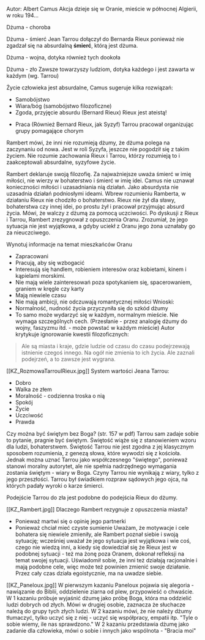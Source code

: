Autor: Albert Camus
Akcja dzieje się w Oranie, mieście w północnej Algierii, w roku 194...

Dżuma - choroba

Dżuma - śmierć
Jean Tarrou dołączył do Bernarda Rieux ponieważ nie zgadzał się na absurdalną **śmierć**, którą jest dżuma.

Dżuma - wojna, dotyka również tych dookoła

Dżuma - zło
Zawsze towarzyszy ludziom, dotyka każdego i jest zawarta w każdym (wg. Tarrou)

Życie człowieka jest absurdalne, Camus sugeruje kilka rozwiązań:
- Samobójstwo
- Wiara/bóg (samobójstwo filozoficzne)
- Zgoda, przyjęcie absurdu (Bernard Rieux)
Rieux jest ateistą!
+ Praca (Również Bernard Rieux, jak Syzyf)
Tarrou pracował organizując grupy pomagające chorym

Rambert mówi, że inni nie rozumieją dżumy, że dżuma polega na zaczynaniu od nowa. Jest w roli Syzyfa, jeszcze nie pogodził się z takim życiem. Nie rozumie zachowania Rieux i Tarrou, którzy rozumieją to i zaakceptowali absurdalne, syzyfowe życie.

Rambert deklaruje swoją filozofię. Za najważniejsze uważa śmierć w imię miłości, nie wierzy w bohaterstwo i śmierć w imię idei.
	Camus nie uznawał konieczności miłości i uzasadniania nią działań. Jako absurdysta nie uzasadnia działań podniosłymi ideami.
Wbrew rozumieniu Ramberta, w działaniu Rieux nie chodziło o bohaterstwo. Rieux nie żył dla sławy, bohaterstwa czy innej idei, po prostu żył i pracował przyjmując absurd życia. Mówi, że walczy z dżumą za pomocą uczciwości.
Po dyskusji z Rieux i Tarrou, Rambert zrezygnował z opuszczenia Oranu. Zrozumiał, że jego sytuacja nie jest wyjątkowa, a gdyby uciekł z Oranu jego żona uznałaby go za nieuczciwego.

Wynotuj informacje na temat mieszkańców Oranu
- Zapracowani
- Pracują, aby się wzbogacić
- Interesują się handlem, robieniem interesów oraz kobietami, kinem i kąpielami morskimi.
- Nie mają wiele zainteresowań poza spotykaniem się, spacerowaniem, graniem w kręgle czy karty
- Mają niewiele czasu
- Nie mają ambicji, nie odczuwają romantycznej miłości
Wnioski:
- Normalność, nudność życia przyczyniła się do szkód dżumy
- To samo może wydarzyć się w każdym, normalnym mieście. Nie wymaga szczególnych cech.
(Przesłanie - przez analogię dżumy do wojny, faszyzmu itd. - może powstać w każdym mieście)
Autor krytykuje ignorowanie kwestii filozoficznych:
> Ale są miasta i kraje, gdzie ludzie od czasu do czasu podejrzewają istnienie czegoś innego. Na ogół nie zmienia to ich życia. Ale zaznali podejrzeń, a to zawsze jest wygrana.

[[KZ_RozmowaTarrouIRieux.jpg]]
System wartości Jeana Tarrou:
- Dobro
- Walka ze złem
- Moralność - codzienna troska o nią
- Spokój
- Życie
- Uczciwość
- Prawda

Czy można być świętym bez Boga? (str. 157 w pdf)
Tarrou sam zadaje sobie to pytanie, pragnie być świętym.
Świętość wiąże się z stanowieniem wzoru dla ludzi, bohaterstwem.
Świętość Tarrou nie jest zgodna z jej klasycznym sposobem rozumienia, z genezą słowa, które wywodzi się z kościoła. Jednak można uznać Tarrou jako współczesnego "świętego", ponieważ stanowi moralny autorytet, ale nie spełnia nadrzędnego wymagania zostania świętym - wiary w Boga.
Czyny Tarrou nie wynikają z wiary, tylko z jego przeszłości. Tarrou był świadkiem rozpraw sądowych jego ojca, na których padały wyroki o karze śmierci.

Podejście Tarrou do zła jest podobne do podejścia Rieux do dżumy.


[[KZ_Rambert.jpg]]
Dlaczego Rambert rezygnuje z opuszczenia miasta?
- Ponieważ martwi się o opinię jego partnerki
- Ponieważ chciał mieć czyste sumienie
Uważam, że motywacje i cele bohatera się niewiele zmieniły, ale Rambert poznał siebie i swoją sytuację; wcześniej uważał że jego sytuacja jest wyjątkowa i wie coś, czego nie wiedzą inni, a kiedy się dowiedział się że Rieux jest w podobnej sytuacji - też ma żonę poza Oranem, dokonał refleksji na temat swojej sytuacji. Uświadomił sobie, że inni też działają racjonalnie i mają podobne cele, więc może też powinien zmienić swoje działanie. Przez cały czas działa egoistycznie, ma na uwadze siebie.

[[KZ_Paneloux.jpg]]
W pierwszym kazaniu Paneloux pojawia się alegoria - nawiązanie do Biblii, oddzielenie ziarna od plew, przypowieść o chwaście.
W 1 kazaniu próbuje wyjaśnić dżumę jako próbę Boga, która ma oddzielić ludzi dobrych od złych. Mówi w drugiej osobie, zaznacza że słuchacze należą do grupy tych złych ludzi.
W 2 kazaniu mówi, że nie należy dżumy tłumaczyć, tylko uczyć się z niej - uczyć się współpracy, empatii itp. "Tyle o sobie wiemy, ile nas sprawdzono."
W 2 kazaniu przedstawia dżumę jako zadanie dla człowieka, mówi o sobie i innych jako wspólnota - "Bracia moi"